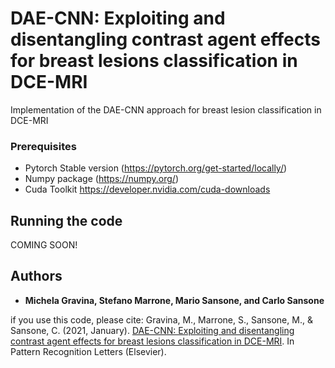 # DAE-CNN: Exploiting and disentangling contrast agent effects for breast lesions classification in DCE-MRI
Implementation of the DAE-CNN approach for breast lesion classification in DCE-MRI


### Prerequisites
- Pytorch Stable version (https://pytorch.org/get-started/locally/)
- Numpy package (https://numpy.org/)
- Cuda Toolkit https://developer.nvidia.com/cuda-downloads


## Running the code

COMING SOON!

## Authors

* **Michela Gravina, Stefano Marrone, Mario Sansone, and Carlo Sansone**

if you use this code, please cite: Gravina, M., Marrone, S., Sansone, M., & Sansone, C. (2021, January). [DAE-CNN: Exploiting and disentangling contrast agent effects for breast lesions classification in DCE-MRI](https://doi.org/10.1016/j.patrec.2021.01.023). In Pattern Recognition Letters (Elsevier).

